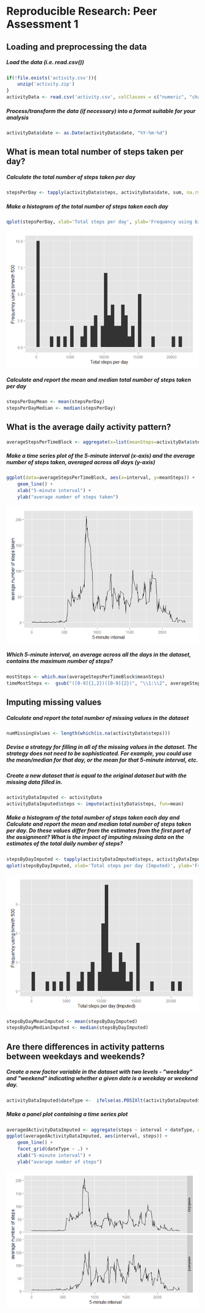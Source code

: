 # Reproducible Research: Peer Assessment 1




## Loading and preprocessing the data
##### Load the data (i.e. read.csv())

```r
if(!file.exists('activity.csv')){
    unzip('activity.zip')
}
activityData <- read.csv('activity.csv', colClasses = c("numeric", "character", "numeric"))
```
##### Process/transform the data (if necessary) into a format suitable for your analysis

```r
activityData$date <- as.Date(activityData$date, "%Y-%m-%d")
```

## What is mean total number of steps taken per day?
##### Calculate the total number of steps taken per day

```r
stepsPerDay <- tapply(activityData$steps, activityData$date, sum, na.rm=TRUE)
```
##### Make a histogram of the total number of steps taken each day

```r
qplot(stepsPerDay, xlab='Total steps per day', ylab='Frequency using binwith 500', binwidth=500)
```

![](PA1_template_files/figure-html/unnamed-chunk-5-1.png) 
##### Calculate and report the mean and median total number of steps taken per day

```r
stepsPerDayMean <- mean(stepsPerDay)
stepsPerDayMedian <- median(stepsPerDay)
```

## What is the average daily activity pattern?

```r
averageStepsPerTimeBlock <- aggregate(x=list(meanSteps=activityData$steps), by=list(interval=activityData$interval), FUN=mean, na.rm=TRUE)
```

##### Make a time series plot of the 5-minute interval (x-axis) and the average number of steps taken, averaged across all days (y-axis)

```r
ggplot(data=averageStepsPerTimeBlock, aes(x=interval, y=meanSteps)) +
    geom_line() +
    xlab("5-minute interval") +
    ylab("average number of steps taken") 
```

![](PA1_template_files/figure-html/unnamed-chunk-8-1.png) 

##### Which 5-minute interval, on average across all the days in the dataset, contains the maximum number of steps?

```r
mostSteps <- which.max(averageStepsPerTimeBlock$meanSteps)
timeMostSteps <-  gsub("([0-9]{1,2})([0-9]{2})", "\\1:\\2", averageStepsPerTimeBlock[mostSteps,'interval'])
```


## Imputing missing values
##### Calculate and report the total number of missing values in the dataset

```r
numMissingValues <- length(which(is.na(activityData$steps)))
```

##### Devise a strategy for filling in all of the missing values in the dataset. The strategy does not need to be sophisticated. For example, you could use the mean/median for that day, or the mean for that 5-minute interval, etc.
##### Create a new dataset that is equal to the original dataset but with the missing data filled in.


```r
activityDataImputed <- activityData
activityDataImputed$steps <- impute(activityData$steps, fun=mean)
```


##### Make a histogram of the total number of steps taken each day and Calculate and report the mean and median total number of steps taken per day. Do these values differ from the estimates from the first part of the assignment? What is the impact of imputing missing data on the estimates of the total daily number of steps?


```r
stepsByDayImputed <- tapply(activityDataImputed$steps, activityDataImputed$date, sum)
qplot(stepsByDayImputed, xlab='Total steps per day (Imputed)', ylab='Frequency using binwith 500', binwidth=500)
```

![](PA1_template_files/figure-html/unnamed-chunk-12-1.png) 

```r
stepsByDayMeanImputed <- mean(stepsByDayImputed)
stepsByDayMedianImputed <- median(stepsByDayImputed)
```


## Are there differences in activity patterns between weekdays and weekends?
##### Create a new factor variable in the dataset with two levels - "weekday" and "weekend" indicating whether a given date is a weekday or weekend day.


```r
activityDataImputed$dateType <-  ifelse(as.POSIXlt(activityDataImputed$date)$wday %in% c(0,6), 'weekend', 'weekday')
```

##### Make a panel plot containing a time series plot


```r
averagedActivityDataImputed <- aggregate(steps ~ interval + dateType, data=activityDataImputed, mean)
ggplot(averagedActivityDataImputed, aes(interval, steps)) + 
    geom_line() + 
    facet_grid(dateType ~ .) +
    xlab("5-minute interval") + 
    ylab("avarage number of steps")
```

![](PA1_template_files/figure-html/unnamed-chunk-14-1.png) 

